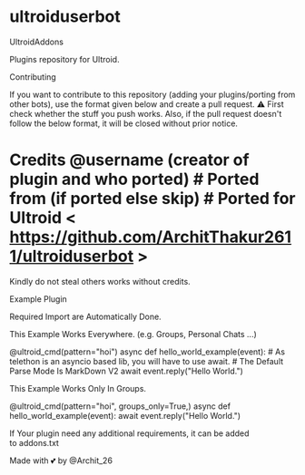 # ultroiduserbot

UltroidAddons

Plugins repository for Ultroid.

Contributing

If you want to contribute to this repository (adding your plugins/porting from other bots), use the format given below and create a pull request.
⚠️ First check whether the stuff you push works. Also, if the pull request doesn't follow the below format, it will be closed without prior notice.

# Credits @username (creator of plugin and who ported) # Ported from (if ported else skip) # Ported for Ultroid < https://github.com/ArchitThakur2611/ultroiduserbot  > 

Kindly do not steal others works without credits.

Example Plugin

Required Import are Automatically Done.

This Example Works Everywhere. (e.g. Groups, Personal Chats ...)

@ultroid_cmd(pattern="hoi") async def hello_world_example(event): # As telethon is an asyncio based lib, you will have to use await. # The Default Parse Mode Is MarkDown V2 await event.reply("Hello World.")

This Example Works Only In Groups.

@ultroid_cmd(pattern="hoi", groups_only=True,) async def hello_world_example(event): await event.reply("Hello World.")

If Your plugin need any additional requirements, it can be added to addons.txt

Made with 💕 by @Archit_26
